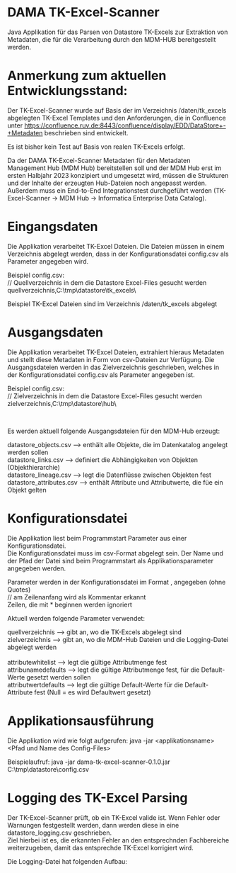 # DAMA TK-Excel-Scanner
Java Applikation für das Parsen von Datastore TK-Excels zur Extraktion von Metadaten, die für die Verarbeitung durch den MDM-HUB bereitgestellt werden.
</br>

# Anmerkung zum aktuellen Entwicklungsstand:
Der TK-Excel-Scanner wurde auf Basis der im Verzeichnis /daten/tk_excels abgelegten TK-Excel Templates und den Anforderungen, die in Confluence unter https://confluence.ruv.de:8443/confluence/display/EDD/DataStore+-+Metadaten beschrieben sind entwickelt.

Es ist bisher kein Test auf Basis von realen TK-Excels erfolgt. 

Da der DAMA TK-Excel-Scanner Metadaten für den Metadaten Management Hub (MDM Hub) bereitstellen soll und der MDM Hub erst im ersten Halbjahr 2023 konzipiert und umgesetzt wird, müssen die Strukturen und der Inhalte der erzeugten Hub-Dateien noch angepasst werden.
</br>
Außerdem muss ein End-to-End Integrationstest durchgeführt werden (TK-Excel-Scanner -> MDM Hub -> Informatica Enterprise Data Catalog).

# Eingangsdaten
Die Applikation verarbeitet TK-Excel Dateien. Die Dateien müssen in einem Verzeichnis abgelegt werden, dass in der Konfigurationsdatei config.csv als Parameter angegeben wird.

Beispiel config.csv:
</br>
// Quellverzeichnis in dem die Datastore Excel-Files gesucht werden
</br>
quellverzeichnis,C:\tmp\datastore\tk_excels\

Beispiel TK-Excel Dateien sind im Verzeichnis /daten/tk_excels abgelegt

# Ausgangsdaten
Die Applikation verarbeitet TK-Excel Dateien, extrahiert hieraus Metadaten und stellt diese Metadaten in Form von csv-Dateien zur Verfügung. Die Ausgangsdateien werden in das Zielverzeichnis geschrieben, welches in der Konfigurationsdatei config.csv als Parameter angegeben ist.

Beispiel config.csv:
</br>
// Zielverzeichnis in dem die Datastore Excel-Files gesucht werden
</br>
zielverzeichnis,C:\tmp\datastore\hub\

</br>

Es werden aktuell folgende Ausgangsdateien für den MDM-Hub erzeugt:

datastore_objects.csv	   --> enthält alle Objekte, die im Datenkatalog angelegt werden sollen
</br>
datastore_links.csv	     --> definiert die Abhängigkeiten von Objekten (Objekthierarchie)
</br>
datastore_lineage.csv	   --> legt die Datenflüsse zwischen Objekten fest
</br>
datastore_attributes.csv	--> enthält Attribute und Attributwerte, die füe ein Objekt gelten


# Konfigurationsdatei
Die Applikation liest beim Programmstart Parameter aus einer Konfigurationsdatei.
</br>
Die Konfigurationsdatei muss im csv-Format abgelegt sein. 
Der Name und der Pfad der Datei sind beim Programmstart als Applikationsparameter angegeben werden.

Parameter werden in der Konfigurationsdatei im Format <parametername>,<parameterwert> angegeben (ohne Quotes)  
// am Zeilenanfang wird als Kommentar erkannt  
Zeilen, die mit * beginnen werden ignoriert

Aktuell werden folgende Parameter verwendet:

quellverzeichnis	   --> gibt an, wo die TK-Excels abgelegt sind
</br>
zielverzeichnis	   --> gibt an, wo die MDM-Hub Dateien und die Logging-Datei abgelegt werden
</br>  
attributewhitelist	   --> legt die gültige Attributmenge fest
</br>
attribunamedefaults --> legt die gültige Attributmenge fest, für die Default-Werte gesetzt werden sollen 
</br>
attributwertdefaults --> legt die gültige Default-Werte für die Default-Attribute fest (Null = es wird Defaultwert gesetzt)


# Applikationsausführung
Die Applikation wird wie folgt aufgerufen:  java -jar \<applikationsname> \<Pfad und Name des Config-Files>
 
Beispielaufruf: java -jar dama-tk-excel-scanner-0.1.0.jar C:\tmp\datastore\config.csv

# Logging des TK-Excel Parsing
Der TK-Excel-Scanner prüft, ob ein TK-Excel valide ist. Wenn Fehler oder Warnungen festgestellt werden, dann werden diese in eine datastore_logging.csv geschrieben.
</br>
Ziel hierbei ist es, die erkannten Fehler an den entsprechnden Fachbereiche weiterzugeben, damit das entsprechde TK-Excel korrigiert wird.

Die Logging-Datei hat folgenden Aufbau:
